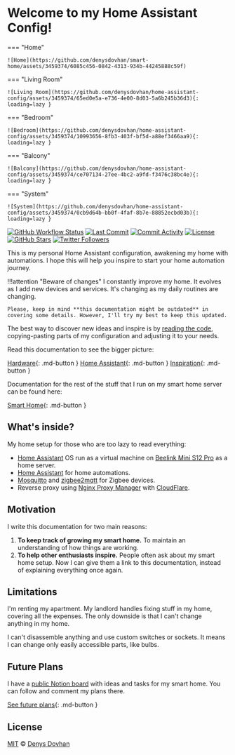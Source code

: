 # Welcome to my Home Assistant Config!

=== "Home"

    ![Home](https://github.com/denysdovhan/smart-home/assets/3459374/6085c456-0842-4313-934b-44245888c59f)

=== "Living Room"

    ![Living Room](https://github.com/denysdovhan/home-assistant-config/assets/3459374/65ed0e5a-e736-4e00-8d03-5a6b245b36d3){: loading=lazy }

=== "Bedroom"

    ![Bedroom](https://github.com/denysdovhan/home-assistant-config/assets/3459374/10993656-8fb3-403f-bf5d-a88ef3466aa9){: loading=lazy }

=== "Balcony"

    ![Balcony](https://github.com/denysdovhan/home-assistant-config/assets/3459374/ce707134-27ee-4bc2-a9fd-f3476c38bc4e){: loading=lazy }

=== "System"

    ![System](https://github.com/denysdovhan/home-assistant-config/assets/3459374/0cb9d64b-bb0f-4faf-8b7e-88852ecbd03b){: loading=lazy }

[![GitHub Workflow Status][github-img]][github-url]
[![Last Commit][last-commit-img]][github-url]
[![Commit Activity][commit-activity-img]][github-url]
[![License][license-img]][license-url]
[![GitHub Stars][stars-img]][github-url]
[![Twitter Followers][twitter-img]][twitter-url]

This is my personal Home Assistant configuration, awakening my home with automations. I hope this will help you inspire to start your home automation journey.

<!-- prettier-ignore -->
!!!attention "Beware of changes"
    I constantly improve my home. It evolves as I add new devices and services. It's changing as my daily routines are changing.

    Please, keep in mind **this documentation might be outdated** in covering some details. However, I'll try my best to keep this updated.

The best way to discover new ideas and inspire is by [reading the code][github-url], copying-pasting parts of my configuration and adjusting it to your needs.

Read this documentation to see the bigger picture:

[Hardware](./hardware){: .md-button }
[Home Assistant](./config){: .md-button }
[Inspiration](./resources){: .md-button }

Documentation for the rest of the stuff that I run on my smart home server can be found here:

[Smart Home](https://denysdovhan.com/smart-home){: .md-button }

## What's inside?

My home setup for those who are too lazy to read everything:

- [Home Assistant](https://home-assistant.io) OS run as a virtual machine on [Beelink Mini S12 Pro](https://www.aliexpress.com/item/1005005200158913.html) as a home server.
- [Home Assistant](https://home-assistant.io) for home automations.
- [Mosquitto](https://mosquitto.org/) and [zigbee2mqtt](https://www.zigbee2mqtt.io/) for Zigbee devices.
- Reverse proxy using [Nginx Proxy Manager](https://nginxproxymanager.com/) with [CloudFlare](https://www.cloudflare.com/).

## Motivation

I write this documentation for two main reasons:

1. **To keep track of growing my smart home.** To maintain an understanding of how things are working.
2. **To help other enthusiasts inspire.** People often ask about my smart home setup. Now I can give them a link to this documentation, instead of explaining everything once again.

## Limitations

I'm renting my apartment. My landlord handles fixing stuff in my home, covering all the expenses. The only downside is that I can't change anything in my home.

I can't disassemble anything and use custom switches or sockets. It means I can change only easily accessible parts, like bulbs.

## Future Plans

I have a [public Notion board][notion-board] with ideas and tasks for my smart home. You can follow and comment my plans there.

[See future plans][notion-board]{: .md-button }

## License

[MIT][license-url] © [Denys Dovhan][denysdovhan]

<!-- References -->

[notion-board]: https://www.notion.so/denysdovhan/f09ea06da5db4cfa84d3ca50417b93b2?v=5fccab53c2fd4ac188ee0b92c2ca1cb9
[github-url]: https://github.com/denysdovhan/home-assistant-config
[github-img]: https://img.shields.io/github/actions/workflow/status/denysdovhan/home-assistant-config/homeassistant.yml?style=flat-square
[last-commit-img]: https://img.shields.io/github/last-commit/denysdovhan/home-assistant-config?style=flat-square
[commit-activity-img]: https://img.shields.io/github/commit-activity/m/denysdovhan/home-assistant-config?style=flat-square
[license-url]: https://github.com/denysdovhan/home-assistant-config/blob/master/LICENSE
[license-img]: https://img.shields.io/github/license/denysdovhan/home-assistant-config?style=flat-square
[twitter-url]: https://twitter.com/denysdovhan
[twitter-img]: https://img.shields.io/twitter/follow/denysdovhan?label=Follow
[stars-img]: https://img.shields.io/github/stars/denysdovhan/home-assistant-config?style=social
[denysdovhan]: https://denysdovhan.com
